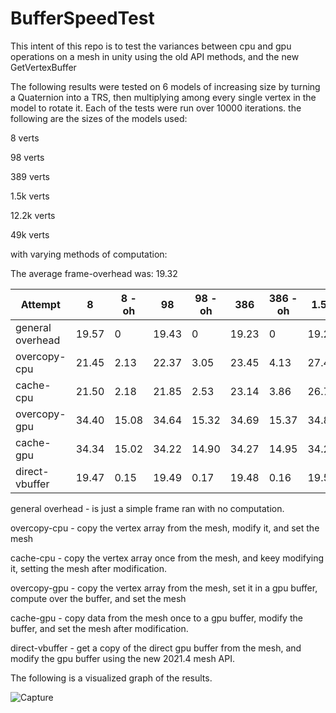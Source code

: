 # BufferSpeedTest

This intent of this repo is to test the variances between cpu and gpu operations on a mesh in unity using the old API methods, and the new GetVertexBuffer

The following results were tested on 6 models of increasing size by turning a Quaternion into a TRS, then multiplying among every single vertex in the model to rotate it. Each of the tests were run over 10000 iterations. the following are the sizes of the models used:

8 verts

98 verts

389 verts

1.5k verts

12.2k verts 

49k verts

with varying methods of computation:

The average frame-overhead was: 19.32

Attempt | 8 | 8 - oh | 98 | 98 - oh | 386 | 386 - oh | 1.5k | 1.5k - oh | 12.2k | 12.2k - oh | 49k | 49k - oh
--- | --- | --- | --- | --- | --- | --- | --- | --- | --- | --- | --- | ---
general overhead | 19.57 | 0 | 19.43 | 0 | 19.23 | 0 | 19.28 | 0 | 19.17 | 0 | 19.24 | 0
overcopy-cpu | 21.45 | 2.13 | 22.37 | 3.05 | 23.45 | 4.13 | 27.46 | 8.14 | 38.28 | 18.96 | 1:01.32 | 42.0
cache-cpu | 21.50 | 2.18 | 21.85 | 2.53 | 23.14 | 3.86 | 26.74 | 7.42 | 36.27 | 16.95 | 56.76 | 37.44
overcopy-gpu | 34.40 | 15.08 | 34.64 | 15.32 | 34.69 | 15.37 | 34.84 | 15.52 | 36.50 | 17.18 | 39.72 | 20.4
cache-gpu | 34.34 | 15.02 | 34.22 | 14.90 | 34.27 | 14.95 | 34.29 | 14.97 | 34.73 | 15.41 | 36.35 | 17.03
direct-vbuffer | 19.47 | 0.15 | 19.49 | 0.17 | 19.48 | 0.16 | 19.50 | 0.18 | 19.49 | 0.17 | 19.50 | 0.18


general overhead - is just a simple frame ran with no computation.

overcopy-cpu - copy the vertex array from the mesh, modify it, and set the mesh

cache-cpu - copy the vertex array once from the mesh, and keey modifying it, setting the mesh after modification.

overcopy-gpu - copy the vertex array from the mesh, set it in a gpu buffer, compute over the buffer, and set the mesh

cache-gpu - copy data from the mesh once to a gpu buffer, modify the buffer, and set the mesh after modification.

direct-vbuffer - get a copy of the direct gpu buffer from the mesh, and modify the gpu buffer using the new 2021.4 mesh API.

The following is a visualized graph of the results.

![Capture](https://github.com/jszwedMT/BufferSpeedTest/assets/108739402/ebded458-3cd6-494f-ab4c-268fad328590)
